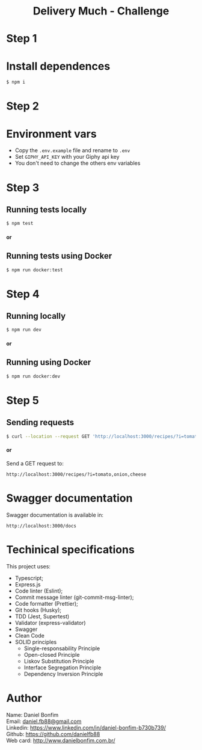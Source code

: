 <h1 align="center">Delivery Much - Challenge</h1>

# Step 1
# Install dependences
```bash
$ npm i
```

# Step 2
# Environment vars
- Copy the `.env.example` file and rename to `.env`
- Set `GIPHY_API_KEY` with your Giphy api key
- You don't need to change the others env variables

# Step 3
## Running tests locally
```bash
$ npm test
```
#### or

## Running tests using Docker
```bash
$ npm run docker:test
```

# Step 4
## Running locally
```bash
$ npm run dev
```
#### or

## Running using Docker
```bash
$ npm run docker:dev
```

# Step 5
## Sending requests
```bash
$ curl --location --request GET 'http://localhost:3000/recipes/?i=tomato,onion,cheese'
```
#### or

Send a GET request to:
```
http://localhost:3000/recipes/?i=tomato,onion,cheese
```

# Swagger documentation
Swagger documentation is available in: 
```
http://localhost:3000/docs
```

# Techinical specifications
This project uses:
  - Typescript;
  - Express.js
  - Code linter (Eslint);
  - Commit message linter (git-commit-msg-linter); 
  - Code formatter (Prettier); 
  - Git hooks (Husky); 
  - TDD (Jest, Supertest)
  - Validator (express-validator)
  - Swagger
  - Clean Code
  - SOLID principles
    - Single-responsability Principle
    - Open-closed Principle
    - Liskov Substitution Principle
    - Interface Segregation Principle
    - Dependency Inversion Principle

# Author
Name: Daniel Bonfim <br />
Email: daniel.fb88@gmail.com <br />
Linkedin: https://www.linkedin.com/in/daniel-bonfim-b730b739/ <br />
Github: https://github.com/danielfb88 <br />
Web card: http://www.danielbonfim.com.br/
